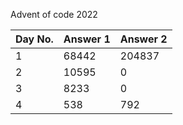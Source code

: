 Advent of code 2022


| Day No.| Answer 1 | Answer 2 |
|--------|----------|----------|
| 1	 | 68442    |   204837 |
| 2	 | 10595    |	  0    |
| 3	 | 8233	    |	  0    |
| 4	 | 538      |     792  |